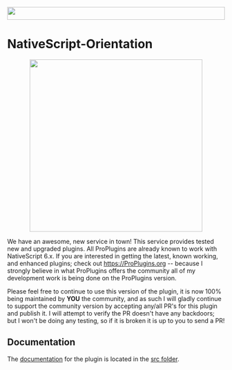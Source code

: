 <a href="https://proplugins.org"><img src="https://proplugins.org/logos/unmaintained.svg" height="30px" width="100%"></a>

# NativeScript-Orientation

<p align="center"><a href="https://proplugins.org"><img src="https://proplugins.org/logos/logo.png" width="400"  /></a></p>

We have an awesome, new service in town!   This service provides tested new and upgraded plugins.  All ProPlugins are already known to work with NativeScript 6.x.
If you are interested in getting the latest, known working, and enhanced plugins; check out https://ProPlugins.org -- because I strongly believe in what ProPlugins offers the community all of my development work is being done on the ProPlugins version.

Please feel free to continue to use this version of the plugin, it is now 100% being maintained by **YOU** the community, and as such
I will gladly continue to support the community version by accepting any/all PR's for this plugin and publish it.  I will attempt to verify the PR doesn't have any backdoors; but I won't be doing any testing, so if it is broken it is up to you to send a PR!


## Documentation
The [documentation](src/README.md) for the plugin is located in the [src folder](src).
